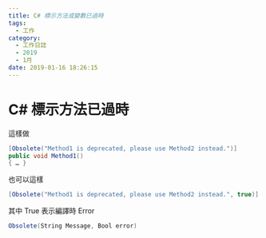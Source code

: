 ```yaml
---
title: C# 標示方法或變數已過時
tags:
  - 工作
category:
  - 工作日誌
  - 2019
  - 1月
date: 2019-01-16 18:26:15
---
```

# C# 標示方法已過時 #

這樣做  

```C#
[Obsolete("Method1 is deprecated, please use Method2 instead.")]
public void Method1()
{ … }
```

也可以這樣  

```C#
[Obsolete("Method1 is deprecated, please use Method2 instead.", true)]
```

其中 True 表示編譯時 Error  

```C#
Obsolete(String Message, Bool error)
```
